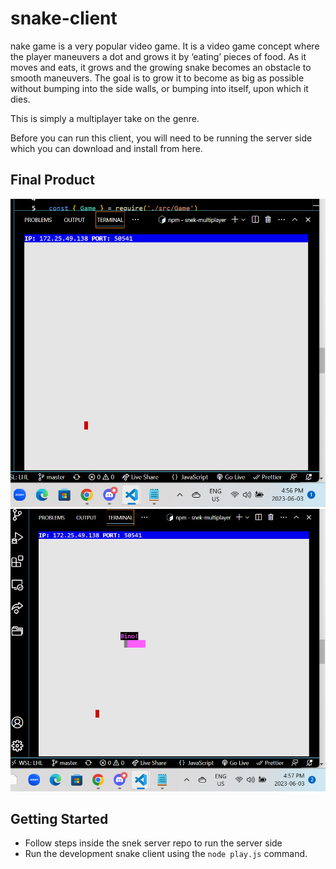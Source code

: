 # snake-client
nake game is a very popular video game. It is a video game concept where the player maneuvers a dot and grows it by ‘eating’ pieces of food. As it moves and eats, it grows and the growing snake becomes an obstacle to smooth maneuvers. The goal is to grow it to become as big as possible without bumping into the side walls, or bumping into itself, upon which it dies.

This is simply a multiplayer take on the genre.

Before you can run this client, you will need to be running the server side which you can download and install from here. 

## Final Product

![screenshot for snake game](snake_game1.png)
![screenshot for snake game"](snake_game2.png)


## Getting Started

- Follow steps inside the snek server repo to run the server side
- Run the development snake client using the `node play.js` command.
